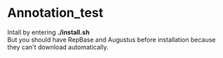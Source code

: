 <h1>Annotation_test</h1>
<p>
Intall by entering <strong>./install.sh</strong> </br>
But you should have RepBase and Augustus before installation because they can't download automatically.
</p>
